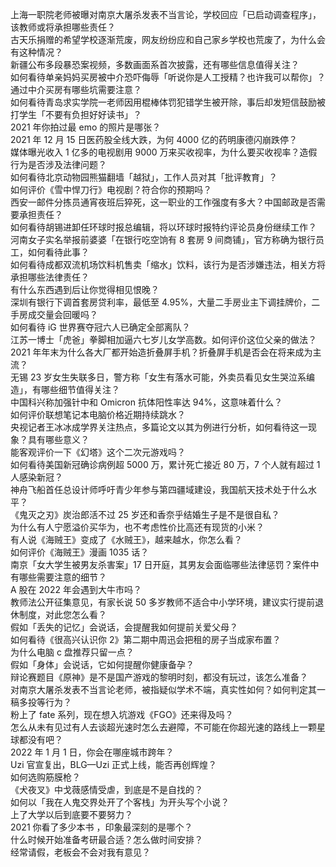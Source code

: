 上海一职院老师被曝对南京大屠杀发表不当言论，学校回应「已启动调查程序」，该教师或将承担哪些责任？  
古天乐捐赠的希望学校逐渐荒废，网友纷纷应和自己家乡学校也荒废了，为什么会有这种情况？  
新疆公布多段暴恐案视频，多数画面系首次披露，还有哪些信息值得关注？  
如何看待单亲妈妈买房被中介恐吓侮辱「听说你是人工授精？也许我可以帮你」？通过中介买房有哪些坑需要注意？  
如何看待青岛求实学院一老师因用棍棒体罚犯错学生被开除，事后却发短信鼓励被打学生「不要有负担好好读书」？  
2021 年你拍过最 emo 的照片是哪张？  
2021 年 12 月 15 日医药股全线大跌，为何 4000 亿的药明康德闪崩跌停？  
媒体曝光收入 1 亿多的电视剧用 9000 万来买收视率，为什么要买收视率？造假行为是否涉及法律问题？  
如何看待北京动物园熊猫翻墙「越狱」，工作人员对其「批评教育」？  
如何评价《雪中悍刀行》电视剧？符合你的预期吗？  
西安一邮件分拣员通宵夜班后猝死，这一职业的工作强度有多大？中国邮政是否需要承担责任？  
如何看待胡锡进卸任环球时报总编辑，将以环球时报特约评论员身份继续工作？  
河南女子实名举报前婆婆「在银行吃空饷有 8 套房 9 间商铺」，官方称确为银行员工，如何看待此事？  
如何看待成都双流机场饮料机售卖「缩水」饮料，该行为是否涉嫌违法，相关方将承担哪些法律责任？  
有什么东西遇到后让你觉得相见恨晚？  
深圳有银行下调首套房贷利率，最低至 4.95%，大量二手房业主下调挂牌价，二手房成交量会回暖吗？  
如何看待 iG 世界赛夺冠六人已确定全部离队？  
江苏一博士「虎爸」拳脚相加逼六七岁儿女学高数。如何评价这位父亲的做法？  
2021 年年末为什么各大厂都开始造折叠屏手机？折叠屏手机是否会在将来成为主流？  
无锡 23 岁女生失联多日，警方称「女生有落水可能，外卖员看见女生哭泣系编造」，有哪些细节值得关注？  
中国科兴称加强针中和 Omicron 抗体阳性率达 94%，这意味着什么？  
如何评价联想笔记本电脑价格近期持续跳水？  
央视记者王冰冰成学界关注热点，多篇论文以其为例进行分析，如何看待这一现象？具有哪些意义？  
能客观评价一下《幻塔》这个二次元游戏吗？  
如何看待美国新冠确诊病例超 5000 万，累计死亡接近 80 万，7 个人就有超过 1 人感染新冠？  
神舟飞船首任总设计师呼吁青少年参与第四疆域建设，我国航天技术处于什么水平？  
《鬼灭之刃》炭治郎活不过 25 岁还和香奈乎结婚生子是不是很自私？  
为什么有人宁愿溢价买华为，也不考虑性价比高还有现货的小米？  
有人说《海贼王》变成了《水贼王》，越来越水，你怎么看？  
如何评价《海贼王》漫画 1035 话？  
南京「女大学生被男友杀害案」17 日开庭，其男友会面临哪些法律惩罚？案件中有哪些需要注意的细节？  
A 股在 2022 年会遇到大牛市吗？  
教师法公开征集意见，有家长说 50 多岁教师不适合中小学环境，建议实行提前退休制度，对此您怎么看？  
假如「丢失的记忆」会说话，会提醒我如何提前关爱父母？  
如何看待《很高兴认识你 2》第二期中周迅会把租的房子当成家布置？  
为什么电脑 c 盘推荐只留一点？  
假如「身体」会说话，它如何提醒你健康备孕？  
辩论赛题目《原神》是不是国产游戏的黎明时刻，都没有玩过，该怎么准备？  
对南京大屠杀发表不当言论老师，被指疑似学术不端，真实性如何？如何判定其一稿多投等行为？  
粉上了 fate 系列，现在想入坑游戏《FGO》还来得及吗？  
怎么从未有见过有人去谈超光速时怎么去避障，不可能在你超光速的路线上一颗星球都没有吧？  
2022 年 1 月 1 日，你会在哪座城市跨年？  
Uzi 官宣复出，BLG—Uzi 正式上线，能否再创辉煌？  
如何选购筋膜枪？  
《犬夜叉》中戈薇感情受虐，到底是不是自找的？  
如何以「我在人鬼交界处开了个客栈」为开头写个小说？  
上了大学以后到底要不要努力？  
2021 你看了多少本书 ，印象最深刻的是哪个？  
什么时候开始准备考研最合适？怎么做时间安排？  
经常请假，老板会不会对我有意见？  
